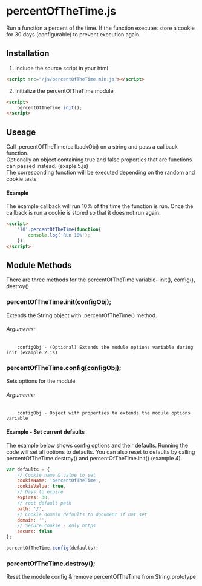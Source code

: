 # percentOfTheTime.js</h1>
Run a function a percent of the time. If the function executes store a cookie for 30 days (configurable) to prevent execution again.

## Installation
1. Include the source script in your html
```html
<script src="/js/percentOfTheTime.min.js"></script>
```

2. Initialize the percentOfTheTime module
```html
<script>
    percentOfTheTime.init();
</script>
```

## Useage
Call .percentOfTheTime(callbackObj) on a string and pass a callback function. <br>
    Optionally an object containing true and false properties that are functions can passed instead.  (exaple 5.js)<br>
    The corresponding function will be executed depending on the random and cookie tests

#### Example
The example callback will run 10% of the time the function is run.
Once the callback is run a cookie is stored so that it does not run again.
```html
<script>
    '10'.percentOfTheTime(function{
        console.log('Run 10%');
    });
</script>
```


## Module Methods
There are three methods for the percentOfTheTime variable- init(), config(), destroy().

### percentOfTheTime.init(configObj);
Extends the String object with .percentOfTheTime() method.
###### Arguments: <br>
        configObj - (Optional) Extends the module options variable during init (example 2.js)
                
### percentOfTheTime.config(configObj);
Sets options for the module
###### Arguments: <br>
        configObj - Object with properties to extends the module options variable
#### Example - Set current defaults
The example below shows config options and their defaults.  Running the code will set all options to defaults.  You can also reset to defaults by calling percentOfTheTime.destroy() and percentOfTheTime.init()  (example 4).
 
```js
var defaults = {
    // Cookie name & value to set
    cookieName: 'percentOfTheTime',
    cookieValue: true,
    // Days to expire
    expires: 30,
    // root default path
    path: '/',
    // Cookie domain defaults to document if not set
    domain: '',
    // Secure cookie - only https
    secure: false
};

percentOfTheTime.config(defaults);
```

### percentOfTheTime.destroy();
Reset the module config & remove percentOfTheTime from String.prototype
